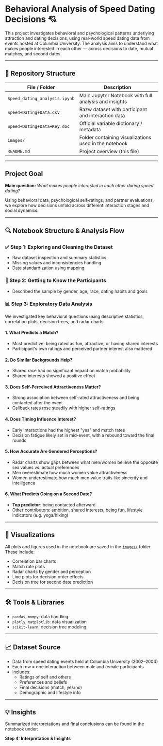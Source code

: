 # Behavioral Analysis of Speed Dating Decisions 💘

This project investigates behavioral and psychological patterns underlying attraction and dating decisions, using real-world speed dating data from events hosted at Columbia University. The analysis aims to understand what makes people interested in each other — across decisions to date, mutual matches, and second dates.

---

## 📂 Repository Structure

| File / Folder                   | Description                                               |
|--------------------------------|-----------------------------------------------------------|
| `Speed_dating_analysis.ipynb`  | Main Jupyter Notebook with full analysis and insights     |
| `Speed+Dating+Data.csv`        | Razw dataset with participant and interaction data     |
| `Speed+Dating+Data+Key.doc`    | Official variable dictionary / metadata                   |
| `images/`                      | Folder containing visualizations used in the notebook     |
| `README.md`                    | Project overview (this file)                              |

---

## Project Goal

**Main question:** _What makes people interested in each other during speed dating?_

Using behavioral data, psychological self-ratings, and partner evaluations, we explore how decisions unfold across different interaction stages and social dynamics.

---

## 🔍 Notebook Structure & Analysis Flow

### ✅ Step 1: Exploring and Cleaning the Dataset
- Raw dataset inspection and summary statistics
- Missing values and inconsistencies handling
- Data standardization using mapping

### 👥 Step 2: Getting to Know the Participants
- Described the sample by gender, age, race, dating habits and goals

### 📊 Step 3: Exploratory Data Analysis
We investigated key behavioral questions using descriptive statistics, correlation plots, decision trees, and radar charts.

#### 1. What Predicts a Match?
- Most predictive: being rated as fun, attractive, or having shared interests
- Participant's own ratings and perceived partner interest also mattered

#### 2. Do Similar Backgrounds Help?
- Shared race had no significant impact on match probability
- Shared interests showed a positive effect

#### 3. Does Self-Perceived Attractiveness Matter?
- Strong association between self-rated attractiveness and being contacted after the event
- Callback rates rose steadily with higher self-ratings

#### 4. Does Timing Influence Interest?
- Early interactions had the highest "yes" and match rates
- Decision fatigue likely set in mid-event, with a rebound toward the final rounds

#### 5. How Accurate Are Gendered Perceptions?
- Radar charts show gaps between what men/women believe the opposite sex values vs. actual preferences
- Men overestimate how much women value attractiveness
- Women underestimate how much men value traits like sincerity and intelligence

#### 6. What Predicts Going on a Second Date?
- **Top predictor**: being contacted afterward
- Other contributors: ambition, shared interests, being fun, lifestyle indicators (e.g. yoga/hiking)

---

## 📁 Visualizations

All plots and figures used in the notebook are saved in the [`images/`](images/) folder. These include:

- Correlation bar charts
- Match rate plots
- Radar charts by gender and perception
- Line plots for decision order effects
- Decision tree for second date prediction

---

## 🛠️ Tools & Libraries

- `pandas`, `numpy`: data handling
- `plotly`, `matplotlib`: data visualization
- `scikit-learn`: decision tree modeling

---

## 📈 Dataset Source

- Data from speed dating events held at Columbia University (2002–2004)
- Each row = one interaction between male and female participants
- Includes:
  - Ratings of self and others
  - Preferences and beliefs
  - Final decisions (match, yes/no)
  - Demographic and lifestyle info

---

## 💡 Insights

Summarized interpretations and final conclusions can be found in the notebook under:

**Step 4: Interpretation & Insights**


